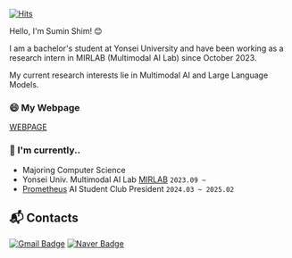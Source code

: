 [![Hits](https://hits.seeyoufarm.com/api/count/incr/badge.svg?url=https%3A%2F%2Fgithub.com%2Fuse08174&count_bg=%23FFD7F4&title_bg=%23FF8ACD&icon=&icon_color=%23E7E7E7&title=hits&edge_flat=false)](https://hits.seeyoufarm.com)


Hello, I'm Sumin Shim! 😊

I am a bachelor's student at Yonsei University and have been working as a research intern in MIRLAB (Multimodal AI Lab) since October 2023.

My current research interests lie in Multimodal AI and Large Language Models.

### 😄 My Webpage
[WEBPAGE](https://use08174.github.io/SuminShim/)

### 🔭 I'm currently..
  - Majoring Computer Science
  - Yonsei Univ. Multimodal AI Lab [MIRLAB](https://mirlab.yonsei.ac.kr/) `2023.09 ~`
  - [Prometheus](https://prometheus-ai.net/) AI Student Club President  `2024.03 ~ 2025.02`


## :mailbox_with_mail: Contacts
[![Gmail Badge](https://img.shields.io/badge/Gmail-d14836?style=flat-square&logo=Gmail&logoColor=white&link=mailto:use08174@yonsei.ac.kr)](mailto:use08174@yonsei.ac.kr)
[![Naver Badge](https://img.shields.io/badge/Naver-03C75A?style=flat-square&logo=Naver&logoColor=white&link=mailto:use08174@naver.com)](mailto:use08174@naver.com)
<!--
**use08174/use08174** is a ✨ _special_ ✨ repository because its `README.md` (this file) appears on your GitHub profile.

Here are some ideas to get you started:

- 🔭 I’m currently working on ...
- 🌱 I’m currently learning ...
- 👯 I’m looking to collaborate on ...
- 🤔 I’m looking for help with ...
- 💬 Ask me about ...
- 📫 How to reach me: ...
- 😄 Pronouns: ...
- ⚡ Fun fact: ...
-->
